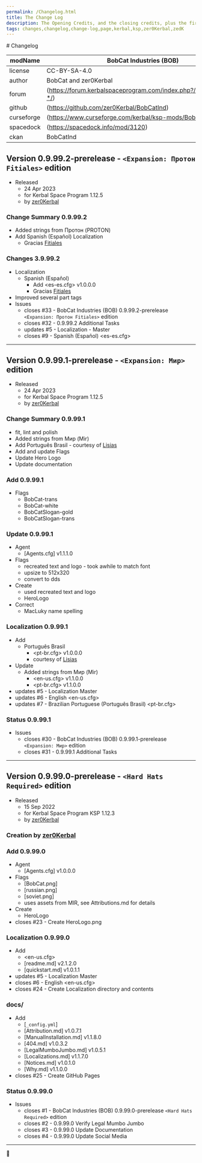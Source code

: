 ```yaml
---
permalink: /Changelog.html
title: The Change Log
description: The Opening Credits, and the closing credits, plus the first of two (or is three) end credit scenes
tags: changes,changelog,change-log,page,kerbal,ksp,zer0Kerbal,zedK
---
```


<!-- hdr-changelog.md v1.0.0.0
BobCat Industries (BOB)
created: 13 May 2022
updated:
this file: CC BY-ND 4.0 by zer0Kerbal --># Changelog  
  
| modName    | BobCat Industries (BOB)                                           |
| ---------- | ----------------------------------------------------------------- |
| license    | CC-BY-SA-4.0                                                      |
| author     | BobCat and zer0Kerbal                                             |
| forum      | (https://forum.kerbalspaceprogram.com/index.php?/topic/209729-*/) |
| github     | (https://github.com/zer0Kerbal/BobCatInd)                         |
| curseforge | (https://www.curseforge.com/kerbal/ksp-mods/BobCatInd)            |
| spacedock  | (https://spacedock.info/mod/3120)                                 |
| ckan       | BobCatInd                                                         |

## Version 0.9.99.2-prerelease - `<Expansion: Протон Fitiales>` edition

* Released
  * 24 Apr 2023
  * for Kerbal Space Program 1.12.5
  * by [zer0Kerbal](https://github.com/zer0Kerbal)

### Change Summary 0.9.99.2

* Added strings from Протон (PROTON)
* Add Spanish (Español) Localization
  * Gracias [Fitiales](https://gitbub.com/Fitiales)

### Changes 3.9.99.2

* Localization
  * Spanish (Español)
    * Add <es-es.cfg> v1.0.0.0
    * Gracias [Fitiales](https://gitbub.com/Fitiales)
* Improved several part tags
* Issues
  * closes #33 - BobCat Industries (BOB) 0.9.99.2-prerelease `<Expansion: Протон Fitiales>` edition
  * closes #32 - 0.9.99.2 Additional Tasks
  * updates #5 - Localization - Master
  * closes #9 - Spanish (Español) <es-es.cfg>

---

## Version 0.9.99.1-prerelease - `<Expansion: Мир>` edition

* Released
  * 24 Apr 2023
  * for Kerbal Space Program 1.12.5
  * by [zer0Kerbal](https://github.com/zer0Kerbal)

### Change Summary 0.9.99.1

* fit, lint and polish
* Added strings from Мир (Mir)
* Add Português Brasil - courtesy of [Lisias](https://github.com/Lisias)
* Add and update Flags
* Update Hero Logo
* Update documentation

### Add 0.9.99.1

* Flags
  * BobCat-trans
  * BobCat-white
  * BobCatSlogan-gold
  * BobCatSlogan-trans

### Update 0.9.99.1

* Agent
  * [Agents.cfg] v1.1.1.0
* Flags
  * recreated text and logo - took awhile to match font
  * upsize to 512x320
  * convert to dds
* Create
  * used recreated text and logo
  * HeroLogo
* Correct
  * MacLuky name spelling

### Localization 0.9.99.1

* Add
  * Português Brasil
    * <pt-br.cfg> v1.0.0.0
    * courtesy of [Lisias](https://github.com/Lisias)
* Update
  * Added strings from Мир (Mir)
    * <en-us.cfg> v1.1.0.0
    * <pt-br.cfg> v1.1.0.0
* updates #5 - Localization Master
* updates #6 - English <en-us.cfg>
* updates #7 - Brazilian Portuguese (Português Brasil) <pt-br.cfg>

### Status 0.9.99.1

* Issues
  * closes #30 - BobCat Industries (BOB) 0.9.99.1-prerelease `<Expansion: Мир>` edition
  * closes #31 - 0.9.99.1 Additional Tasks

---

## Version 0.9.99.0-prerelease - `<Hard Hats Required>` edition

* Released
  * 15 Sep 2022  
  * for Kerbal Space Program KSP 1.12.3
  * by [zer0Kerbal](https://github.com/zer0Kerbal)

### Creation by [zer0Kerbal](https://github.com/zer0Kerbal)

### Add 0.9.99.0

* Agent
  * [Agents.cfg] v1.0.0.0
* Flags
  * [BobCat.png]
  * [russian.png]
  * [soviet.png]
  * uses assets from MIR, see Attributions.md for details
* Create
  * HeroLogo
* closes #23 - Create HeroLogo.png

### Localization 0.9.99.0

* Add
  * <en-us.cfg>
  * [readme.md] v2.1.2.0
  * [quickstart.md] v1.0.1.1
* updates #5 - Localization Master
* closes #6 - English <en-us.cfg>
* closes #24 - Create Localization directory and contents

### docs/

* Add
  * [`_config.yml`]
  * [Attribution.md] v1.0.7.1
  * [ManualInstallation.md] v1.1.8.0
  * [404.md] v1.0.3.2
  * [LegalMumboJumbo.md] v1.0.5.1
  * [Localizations.md] v1.1.7.0
  * [Notices.md] v1.0.1.0
  * [Why.md] v1.1.0.0
* closes #25 - Create GitHub Pages

### Status 0.9.99.0

* Issues
  * closes #1 - BobCat Industries (BOB) 0.9.99.0-prerelease `<Hard Hats Required>` edition
  * closes #2 - 0.9.99.0 Verify Legal Mumbo Jumbo
  * closes #3 - 0.9.99.0 Update Documentation
  * closes #4 - 0.9.99.0 Update Social Media

---
